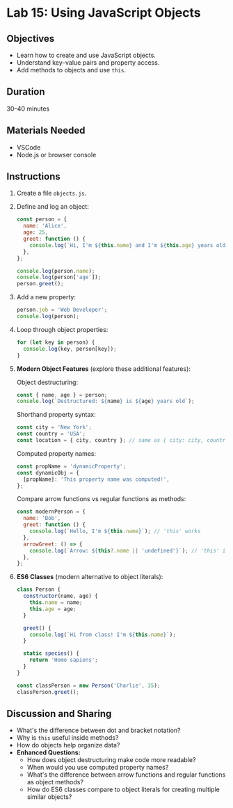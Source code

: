 # Lab 15: Using JavaScript Objects

## Objectives

- Learn how to create and use JavaScript objects.
- Understand key–value pairs and property access.
- Add methods to objects and use `this`.

## Duration

30–40 minutes

## Materials Needed

- VSCode
- Node.js or browser console

## Instructions

1. Create a file `objects.js`.
2. Define and log an object:

   ```javascript
   const person = {
     name: 'Alice',
     age: 25,
     greet: function () {
       console.log(`Hi, I'm ${this.name} and I'm ${this.age} years old.`);
     },
   };

   console.log(person.name);
   console.log(person['age']);
   person.greet();
   ```

3. Add a new property:
   ```javascript
   person.job = 'Web Developer';
   console.log(person);
   ```
4. Loop through object properties:

   ```javascript
   for (let key in person) {
     console.log(key, person[key]);
   }
   ```

5. **Modern Object Features** (explore these additional features):

   Object destructuring:

   ```javascript
   const { name, age } = person;
   console.log(`Destructured: ${name} is ${age} years old`);
   ```

   Shorthand property syntax:

   ```javascript
   const city = 'New York';
   const country = 'USA';
   const location = { city, country }; // same as { city: city, country: country }
   ```

   Computed property names:

   ```javascript
   const propName = 'dynamicProperty';
   const dynamicObj = {
     [propName]: 'This property name was computed!',
   };
   ```

   Compare arrow functions vs regular functions as methods:

   ```javascript
   const modernPerson = {
     name: 'Bob',
     greet: function () {
       console.log(`Hello, I'm ${this.name}`); // 'this' works
     },
     arrowGreet: () => {
       console.log(`Arrow: ${this?.name || 'undefined'}`); // 'this' is different!
     },
   };
   ```

6. **ES6 Classes** (modern alternative to object literals):

   ```javascript
   class Person {
     constructor(name, age) {
       this.name = name;
       this.age = age;
     }

     greet() {
       console.log(`Hi from class! I'm ${this.name}`);
     }

     static species() {
       return 'Homo sapiens';
     }
   }

   const classPerson = new Person('Charlie', 35);
   classPerson.greet();
   ```

## Discussion and Sharing

- What's the difference between dot and bracket notation?
- Why is `this` useful inside methods?
- How do objects help organize data?
- **Enhanced Questions:**
  - How does object destructuring make code more readable?
  - When would you use computed property names?
  - What's the difference between arrow functions and regular functions as object methods?
  - How do ES6 classes compare to object literals for creating multiple similar objects?
